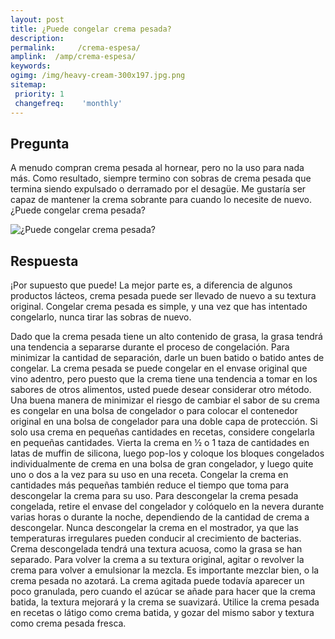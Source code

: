 ```yaml
---
layout: post
title: ¿Puede congelar crema pesada?  
description: 
permalink:     /crema-espesa/
amplink:  /amp/crema-espesa/
keywords: 
ogimg: /img/heavy-cream-300x197.jpg.png
sitemap:
 priority: 1
 changefreq:    'monthly'
---
```




## Pregunta

A menudo compran crema pesada al hornear, pero no la uso para nada más. Como resultado, siempre termino con sobras de crema pesada que termina siendo expulsado o derramado por el desagüe. Me gustaría ser capaz de mantener la crema sobrante para cuando lo necesite de nuevo. ¿Puede congelar crema pesada?


![¿Puede congelar crema pesada?](https://sepuedecongelar.com/img/heavy-cream-300x197.jpg "¿Puede congelar crema pesada?" )


## Respuesta

¡Por supuesto que puede! La mejor parte es, a diferencia de algunos productos lácteos, crema pesada puede ser llevado de nuevo a su textura original. Congelar crema pesada es simple, y una vez que has intentado congelarlo, nunca tirar las sobras de nuevo.

Dado que la crema pesada tiene un alto contenido de grasa, la grasa tendrá una tendencia a separarse durante el proceso de congelación. Para minimizar la cantidad de separación, darle un buen batido o batido antes de congelar. La crema pesada se puede congelar en el envase original que vino adentro, pero puesto que la crema tiene una tendencia a tomar en los sabores de otros alimentos, usted puede desear considerar otro método. Una buena manera de minimizar el riesgo de cambiar el sabor de su crema es congelar en una bolsa de congelador o para colocar el contenedor original en una bolsa de congelador para una doble capa de protección.
Si solo usa crema en pequeñas cantidades en recetas, considere congelarla en pequeñas cantidades. Vierta la crema en ½ o 1 taza de cantidades en latas de muffin de silicona, luego pop-los y coloque los bloques congelados individualmente de crema en una bolsa de gran congelador, y luego quite uno o dos a la vez para su uso en una receta. Congelar la crema en cantidades más pequeñas también reduce el tiempo que toma para descongelar la crema para su uso.
Para descongelar la crema pesada congelada, retire el envase del congelador y colóquelo en la nevera durante varias horas o durante la noche, dependiendo de la cantidad de crema a descongelar. Nunca descongelar la crema en el mostrador, ya que las temperaturas irregulares pueden conducir al crecimiento de bacterias. Crema descongelada tendrá una textura acuosa, como la grasa se han separado. Para volver la crema a su textura original, agitar o revolver la crema para volver a emulsionar la mezcla.
Es importante mezclar bien, o la crema pesada no azotará. La crema agitada puede todavía aparecer un poco granulada, pero cuando el azúcar se añade para hacer que la crema batida, la textura mejorará y la crema se suavizará. Utilice la crema pesada en recetas o látigo como crema batida, y gozar del mismo sabor y textura como crema pesada fresca.